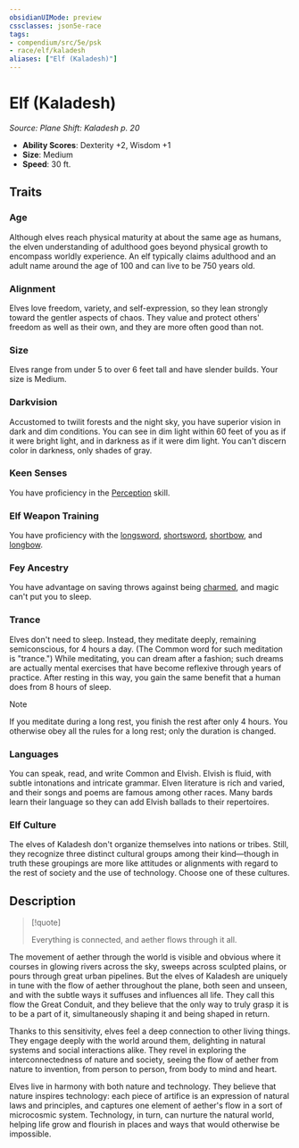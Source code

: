 ```yaml
---
obsidianUIMode: preview
cssclasses: json5e-race
tags:
- compendium/src/5e/psk
- race/elf/kaladesh
aliases: ["Elf (Kaladesh)"]
---
```

# Elf (Kaladesh)
*Source: Plane Shift: Kaladesh p. 20*  

- **Ability Scores**: Dexterity +2, Wisdom +1
- **Size**: Medium
- **Speed**: 30 ft.

## Traits

### Age

Although elves reach physical maturity at about the same age as humans, the elven understanding of adulthood goes beyond physical growth to encompass worldly experience. An elf typically claims adulthood and an adult name around the age of 100 and can live to be 750 years old.

### Alignment

Elves love freedom, variety, and self-expression, so they lean strongly toward the gentler aspects of chaos. They value and protect others' freedom as well as their own, and they are more often good than not.

### Size

Elves range from under 5 to over 6 feet tall and have slender builds. Your size is Medium.

### Darkvision

Accustomed to twilit forests and the night sky, you have superior vision in dark and dim conditions. You can see in dim light within 60 feet of you as if it were bright light, and in darkness as if it were dim light. You can't discern color in darkness, only shades of gray.

### Keen Senses

You have proficiency in the [Perception](2-Mechanics/CLI/rules/skills.md#Perception) skill.

### Elf Weapon Training

You have proficiency with the [longsword](2-Mechanics/CLI/items/longsword.md), [shortsword](2-Mechanics/CLI/items/shortsword.md), [shortbow](2-Mechanics/CLI/items/shortbow.md), and [longbow](2-Mechanics/CLI/items/longbow.md).

### Fey Ancestry

You have advantage on saving throws against being [charmed](2-Mechanics/CLI/rules/conditions.md#Charmed), and magic can't put you to sleep.

### Trance

Elves don't need to sleep. Instead, they meditate deeply, remaining semiconscious, for 4 hours a day. (The Common word for such meditation is "trance.") While meditating, you can dream after a fashion; such dreams are actually mental exercises that have become reflexive through years of practice. After resting in this way, you gain the same benefit that a human does from 8 hours of sleep.

> [!note]
> If you meditate during a long rest, you finish the rest after only 4 hours. You otherwise obey all the rules for a long rest; only the duration is changed.

### Languages

You can speak, read, and write Common and Elvish. Elvish is fluid, with subtle intonations and intricate grammar. Elven literature is rich and varied, and their songs and poems are famous among other races. Many bards learn their language so they can add Elvish ballads to their repertoires.

### Elf Culture

The elves of Kaladesh don't organize themselves into nations or tribes. Still, they recognize three distinct cultural groups among their kind—though in truth these groupings are more like attitudes or alignments with regard to the rest of society and the use of technology. Choose one of these cultures.

## Description

> [!quote]  
> 
> Everything is connected, and aether flows through it all.

The movement of aether through the world is visible and obvious where it courses in glowing rivers across the sky, sweeps across sculpted plains, or pours through great urban pipelines. But the elves of Kaladesh are uniquely in tune with the flow of aether throughout the plane, both seen and unseen, and with the subtle ways it suffuses and influences all life. They call this flow the Great Conduit, and they believe that the only way to truly grasp it is to be a part of it, simultaneously shaping it and being shaped in return.

Thanks to this sensitivity, elves feel a deep connection to other living things. They engage deeply with the world around them, delighting in natural systems and social interactions alike. They revel in exploring the interconnectedness of nature and society, seeing the flow of aether from nature to invention, from person to person, from body to mind and heart.

Elves live in harmony with both nature and technology. They believe that nature inspires technology: each piece of artifice is an expression of natural laws and principles, and captures one element of aether's flow in a sort of microcosmic system. Technology, in turn, can nurture the natural world, helping life grow and flourish in places and ways that would otherwise be impossible.